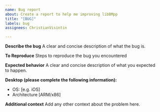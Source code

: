 ```yaml
---
name: Bug report
about: Create a report to help me improving libBMpp
title: "[BUG]"
labels: bug
assignees: ChristianVisintin

---
```


**Describe the bug**
A clear and concise description of what the bug is.

**To Reproduce**
Steps to reproduce the bug you encountered

**Expected behavior**
A clear and concise description of what you expected to happen.

**Desktop (please complete the following information):**

- OS: [e.g. iOS]
- Architecture [ARM/x86]

**Additional context**
Add any other context about the problem here.
